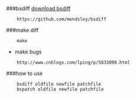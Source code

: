 ###bsdiff
[download bsdiff](http://www.daemonology.net/bsdiff/)
```
    https://github.com/mendsley/bsdiff
```

###make diff
```
    make
```

* make bugs
```
    http://www.cnblogs.com/lping/p/5833090.html
```

###how to use
```
    bsdiff oldfile newfile patchfile
    bspatch oldfile newfile patchfile
```